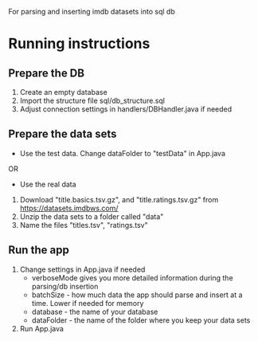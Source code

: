 For parsing and inserting imdb datasets into sql db

# Running instructions

## Prepare the DB
1. Create an empty database
2. Import the structure file sql/db_structure.sql
3. Adjust connection settings in handlers/DBHandler.java if needed

## Prepare the data sets
* Use the test data. Change dataFolder to "testData" in App.java

OR

* Use the real data
1. Download "title.basics.tsv.gz", and "title.ratings.tsv.gz" from https://datasets.imdbws.com/
2. Unzip the data sets to a folder called "data"
3. Name the files "titles.tsv", "ratings.tsv"

## Run the app
1. Change settings in App.java if needed
   * verboseMode gives you more detailed information during the parsing/db insertion
   * batchSize - how much data the app should parse and insert at a time. Lower if needed for memory
   * database - the name of your database
   * dataFolder - the name of the folder where you keep your data sets
2. Run App.java

